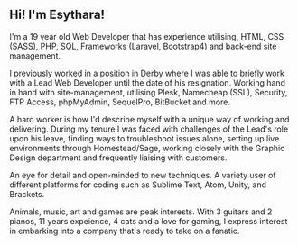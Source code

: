 ## Hi! I'm Esythara!

I'm a 19 year old Web Developer that has experience utilising, HTML, CSS (SASS), PHP, SQL, Frameworks (Laravel, Bootstrap4) and back-end site management. 

I previously worked in a position in Derby where I was able to briefly work with a Lead Web Developer until the date of his resignation. Working hand in hand with site-management, utilising Plesk, Namecheap (SSL), Security, FTP Access, phpMyAdmin, SequelPro, BitBucket and more. 

A hard worker is how I'd describe myself with a unique way of working and delivering. During my tenure I was faced with challenges of the Lead's role upon his leave, finding ways to troubleshoot issues alone, setting up live environments through Homestead/Sage, working closely with the Graphic Design department and frequently liaising with customers.

An eye for detail and open-minded to new techniques. A variety user of different platforms for coding such as Sublime Text, Atom, Unity, and Brackets.

Animals, music, art and games are peak interests. With 3 guitars and 2 pianos, 11 years expeience, 4 cats and a love for gaming, I express interest in embarking into a company that's ready to take on a fanatic.
